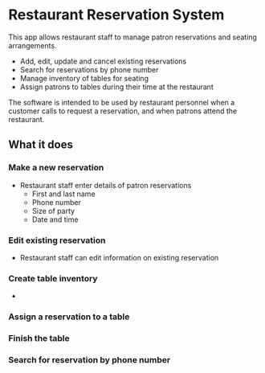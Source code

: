 # Restaurant Reservation System

This app allows restaurant staff to manage patron reservations and seating arrangements. 

- Add, edit, update and cancel existing reservations
- Search for reservations by phone number
- Manage inventory of tables for seating
- Assign patrons to tables during their time at the restaurant

The software is intended to be used by restaurant personnel when a customer calls to request a reservation, and when patrons attend the restaurant. 


## What it does

### Make a new reservation
- Restaurant staff enter details of patron reservations
  - First and last name
  - Phone number
  - Size of party
  - Date and time 

### Edit existing reservation
- Restaurant staff can edit information on existing reservation

### Create table inventory
- 

### Assign a reservation to a table

### Finish the table

### Search for reservation by phone number
